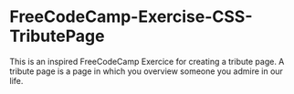 # FreeCodeCamp-Exercise-CSS-TributePage
This is an inspired FreeCodeCamp Exercice for creating a tribute page. A tribute page is a page in which you overview someone you admire in our life. 
